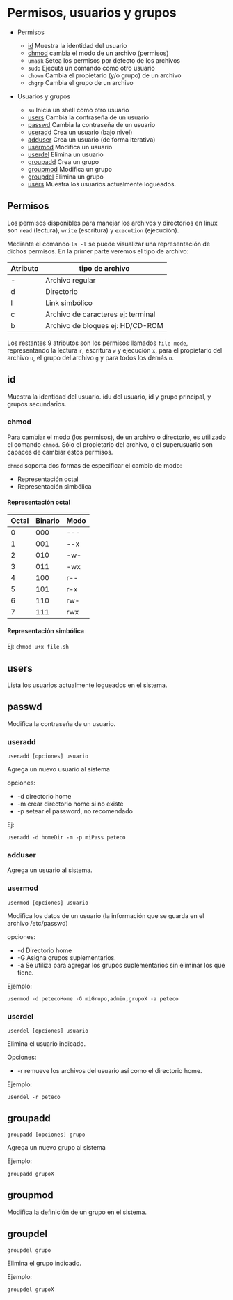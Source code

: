 # Permisos, usuarios y grupos

- Permisos
  - [id](#id) Muestra la identidad del usuario
  - [chmod](#chmod) cambia el modo de un archivo (permisos)
  - `umask` Setea los permisos por defecto de los archivos
  - `sudo` Ejecuta un comando como otro usuario
  - `chown` Cambia el propietario (y/o grupo) de un archivo
  - `chgrp` Cambia el grupo de un archivo

- Usuarios y grupos
  - `su` Inicia un shell como otro usuario
  - [users](#users) Cambia la contraseña de un usuario
  - [passwd](#passwd) Cambia la contraseña de un usuario
  - [useradd](#useradd) Crea un usuario (bajo nivel)
  - [adduser](#adduser) Crea un usuario (de forma iterativa)
  - [usermod](#usermod) Modifica un usuario
  - [userdel](#userdel) Elimina un usuario
  - [groupadd](#groupadd) Crea un grupo
  - [groupmod](#groupmod) Modifica un grupo
  - [groupdel](#groupdel) Elimina un grupo
  - [users](#users) Muestra los usuarios actualmente logueados.

## Permisos

Los permisos disponibles para manejar los archivos y directorios
en linux son `read` (lectura), `write` (escritura) y `execution` (ejecución).

Mediante el comando `ls -l` se puede visualizar una representación de dichos permisos.
En la primer parte veremos el tipo de archivo:

| Atributo | tipo de archivo                    |
|----------|------------------------------------|
| -        | Archivo regular                    |
| d        | Directorio                         |
| l        | Link simbólico                     |
| c        | Archivo de caracteres ej: terminal |
| b        | Archivo de bloques ej: HD/CD-ROM   |

Los restantes 9 atributos son los permisos llamados `file mode`, representando
la lectura `r`, escritura `w` y ejecución `x`, para el propietario del archivo `u`,
el grupo del archivo `g` y para todos los demás `o`.

## id

Muestra la identidad del usuario.
idu del usuario, id y grupo principal, y grupos secundarios.

### chmod

Para cambiar el modo (los permisos), de un archivo o directorio, es utilizado el comando `chmod`.
Sólo el propietario del archivo, o el superusuario son capaces de cambiar estos permisos.

`chmod` soporta dos formas de especificar el cambio de modo:

- Representación octal
- Representación simbólica

#### Representación octal

| Octal | Binario | Modo |
|-------|---------|------|
| 0     | 000     | ---  |
| 1     | 001     | --x  |
| 2     | 010     | -w-  |
| 3     | 011     | -wx  |
| 4     | 100     | r--  |
| 5     | 101     | r-x  |
| 6     | 110     | rw-  |
| 7     | 111     | rwx  |

#### Representación simbólica

Ej: `chmod u+x file.sh`

## users

Lista los usuarios actualmente logueados en el sistema.

## passwd

Modifica la contraseña de un usuario.

### useradd

    useradd [opciones] usuario

Agrega un nuevo usuario al sistema

opciones:

- -d directorio home
- -m crear directorio home si no existe
- -p setear el password, no recomendado

Ej:

    useradd -d homeDir -m -p miPass peteco

### adduser

Agrega un usuario al sistema.

### usermod

    usermod [opciones] usuario

Modifica los datos de un usuario (la información que se guarda en el archivo /etc/passwd)

opciones:

- -d Directorio home
- -G Asigna grupos suplementarios. 
- -a Se utiliza para agregar los grupos suplementarios sin eliminar los que tiene.

Ejemplo:

    usermod -d petecoHome -G miGrupo,admin,grupoX -a peteco

### userdel

    userdel [opciones] usuario

Elimina el usuario indicado.

Opciones:

- -r remueve los archivos del usuario así como el directorio home.

Ejemplo:

    userdel -r peteco

## groupadd

    groupadd [opciones] grupo

Agrega un nuevo grupo al sistema

Ejemplo:

    groupadd grupoX

## groupmod

Modifica la definición de un grupo en el sistema.

## groupdel

    groupdel grupo

Elimina el grupo indicado.

Ejemplo:

    groupdel grupoX
